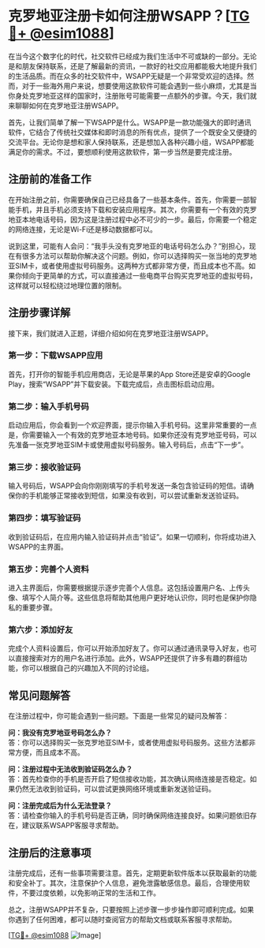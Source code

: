 # 克罗地亚注册卡如何注册WSAPP？[[TG💪+ @esim1088](https://t.me/s/esim1088)]

在当今这个数字化的时代，社交软件已经成为我们生活中不可或缺的一部分。无论是和朋友保持联系，还是了解最新的资讯，一款好的社交应用都能极大地提升我们的生活品质。而在众多的社交软件中，WSAPP无疑是一个非常受欢迎的选择。然而，对于一些海外用户来说，想要使用这款软件可能会遇到一些小麻烦，尤其是当你身处克罗地亚这样的国家时，注册账号可能需要一点额外的步骤。今天，我们就来聊聊如何在克罗地亚注册WSAPP。

首先，让我们简单了解一下WSAPP是什么。WSAPP是一款功能强大的即时通讯软件，它结合了传统社交媒体和即时消息的所有优点，提供了一个既安全又便捷的交流平台。无论你是想和家人保持联系，还是想加入各种兴趣小组，WSAPP都能满足你的需求。不过，要想顺利使用这款软件，第一步当然是要完成注册。

## 注册前的准备工作

在开始注册之前，你需要确保自己已经具备了一些基本条件。首先，你需要一部智能手机，并且手机必须支持下载和安装应用程序。其次，你需要有一个有效的克罗地亚本地电话号码，因为这是注册过程中必不可少的一步。最后，你需要一个稳定的网络连接，无论是Wi-Fi还是移动数据都可以。

说到这里，可能有人会问：“我手头没有克罗地亚的电话号码怎么办？”别担心，现在有很多方法可以帮助你解决这个问题。例如，你可以选择购买一张当地的克罗地亚SIM卡，或者使用虚拟号码服务。这两种方式都非常方便，而且成本也不高。如果你倾向于更简单的方式，可以直接通过一些电商平台购买克罗地亚的虚拟号码，这样就可以轻松绕过地理位置的限制。

## 注册步骤详解

接下来，我们就进入正题，详细介绍如何在克罗地亚注册WSAPP。

### 第一步：下载WSAPP应用

首先，打开你的智能手机应用商店，无论是苹果的App Store还是安卓的Google Play，搜索“WSAPP”并下载安装。下载完成后，点击图标启动应用。

### 第二步：输入手机号码

启动应用后，你会看到一个欢迎界面，提示你输入手机号码。这里非常重要的一点是，你需要输入一个有效的克罗地亚本地号码。如果你还没有克罗地亚号码，可以先准备一张克罗地亚SIM卡或使用虚拟号码服务。输入号码后，点击“下一步”。

### 第三步：接收验证码

输入号码后，WSAPP会向你刚刚填写的手机号发送一条包含验证码的短信。请确保你的手机能够正常接收到短信，如果没有收到，可以尝试重新发送验证码。

### 第四步：填写验证码

收到验证码后，在应用内输入验证码并点击“验证”。如果一切顺利，你将成功进入WSAPP的主界面。

### 第五步：完善个人资料

进入主界面后，你需要根据提示逐步完善个人信息。这包括设置用户名、上传头像、填写个人简介等。这些信息将帮助其他用户更好地认识你，同时也是保护你隐私的重要步骤。

### 第六步：添加好友

完成个人资料设置后，你可以开始添加好友了。你可以通过通讯录导入好友，也可以直接搜索对方的用户名进行添加。此外，WSAPP还提供了许多有趣的群组功能，你可以根据自己的兴趣加入不同的讨论组。

## 常见问题解答

在注册过程中，你可能会遇到一些问题。下面是一些常见的疑问及解答：

**问：我没有克罗地亚号码怎么办？**  
答：你可以选择购买一张克罗地亚SIM卡，或者使用虚拟号码服务。这些方法都非常方便，而且成本不高。

**问：注册过程中无法收到验证码怎么办？**  
答：首先检查你的手机是否开启了短信接收功能，其次确认网络连接是否稳定。如果仍然无法收到验证码，可以尝试更换网络环境或重新发送验证码。

**问：注册完成后为什么无法登录？**  
答：请检查你输入的手机号码是否正确，同时确保网络连接良好。如果问题依旧存在，建议联系WSAPP客服寻求帮助。

## 注册后的注意事项

注册完成后，还有一些事项需要注意。首先，定期更新软件版本以获取最新的功能和安全补丁。其次，注意保护个人信息，避免泄露敏感信息。最后，合理使用软件，不要过度依赖，以免影响正常的生活和工作。

总之，注册WSAPP并不复杂，只要按照上述步骤一步步操作即可顺利完成。如果你遇到了任何困难，都可以随时查阅官方的帮助文档或联系客服寻求帮助。

[[TG💪+ @esim1088](https://t.me/s/esim1088) ![Image](https://i.postimg.cc/4NQfJmqS/Snipaste-2025-05-13-00-14-12.png)]